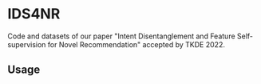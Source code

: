 # IDS4NR
Code and datasets of our paper "Intent Disentanglement and Feature Self-supervision for Novel Recommendation" accepted by TKDE 2022.
## Usage
